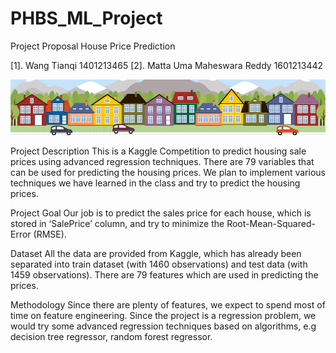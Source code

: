 # PHBS_ML_Project

Project Proposal
House Price Prediction

[1]. Wang Tianqi 1401213465
[2]. Matta Uma Maheswara Reddy 1601213442 

![Screenshot](Image/housesbanner.jpg)
    
Project Description
This is a Kaggle Competition to predict housing sale prices using advanced regression techniques. There are 79 variables that can be used for predicting the housing prices. We plan to implement various techniques we have learned in the class and try to predict the housing prices.

Project Goal
Our job is to predict the sales price for each house, which is stored in ‘SalePrice’ column, and try to minimize the Root-Mean-Squared-Error (RMSE).
                                                
Dataset
All the data are provided from Kaggle, which has already been separated into train dataset (with 1460 observations) and test data (with 1459 observations). There are 79 features which are used in predicting the prices.

Methodology
Since there are plenty of features, we expect to spend most of time on feature engineering.
Since the project is a regression problem, we would try some advanced  regression techniques based on algorithms, e.g decision tree regressor, random forest regressor.
